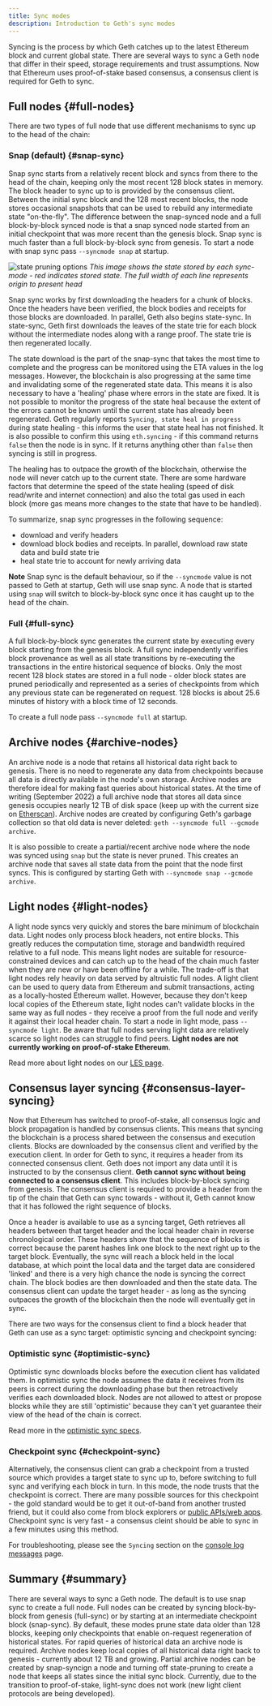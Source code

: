 ```yaml
---
title: Sync modes
description: Introduction to Geth's sync modes
---
```


Syncing is the process by which Geth catches up to the latest Ethereum block and current global state. There are several ways to sync a Geth node that differ in their speed, storage requirements and trust assumptions. Now that Ethereum uses proof-of-stake based consensus, a consensus client is required for Geth to sync.

## Full nodes {#full-nodes}

There are two types of full node that use different mechanisms to sync up to the head of the chain:

### Snap (default) {#snap-sync}

Snap sync starts from a relatively recent block and syncs from there to the head of the chain, keeping only the most recent 128 block states in memory. The block header to sync up to is provided by the consensus client. Between the initial sync block and the 128 most recent blocks, the node stores occasional snapshots that can be used to rebuild any intermediate state "on-the-fly". The difference between the snap-synced node and a full block-by-block synced node is that a snap synced node started from an initial checkpoint that was more recent than the genesis block. Snap sync is much faster than a full block-by-block sync from genesis. To start a node with snap sync pass `--syncmode snap` at startup.

![state pruning options](/images/docs/state-pruning.png)
_This image shows the state stored by each sync-mode - red indicates stored state. The full width of each line represents origin to present head_

Snap sync works by first downloading the headers for a chunk of blocks. Once the headers have been verified, the block bodies and receipts for those blocks are downloaded. In parallel, Geth also begins state-sync. In state-sync, Geth first downloads the leaves of the state trie for each block without the intermediate nodes along with a range proof. The state trie is then regenerated locally.

The state download is the part of the snap-sync that takes the most time to complete and the progress can be monitored using the ETA values in the log messages. However, the blockchain is also progressing at the same time and invalidating some of the regenerated state data. This means it is also necessary to have a 'healing' phase where errors in the state are fixed. It is not possible to monitor the progress of the state heal because the extent of the errors cannot be known until the current state has already been regenerated. Geth regularly reports `Syncing, state heal in progress` during state healing - this informs the user that state heal has not finished. It is also possible to confirm this using `eth.syncing` - if this command returns `false` then the node is in sync. If it returns anything other than `false` then syncing is still in progress.

The healing has to outpace the growth of the blockchain, otherwise the node will never catch up to the current state. There are some hardware factors that determine the speed of the state healing (speed of disk read/write and internet connection) and also the total gas used in each block (more gas means more changes to the state that have to be handled).

To summarize, snap sync progresses in the following sequence:

- download and verify headers
- download block bodies and receipts. In parallel, download raw state data and build state trie
- heal state trie to account for newly arriving data

**Note** Snap sync is the default behaviour, so if the `--syncmode` value is not passed to Geth at startup, Geth will use snap sync. A node that is started using `snap` will switch to block-by-block sync once it has caught up to the head of the chain.

### Full {#full-sync}

A full block-by-block sync generates the current state by executing every block starting from the genesis block. A full sync independently verifies block provenance as well as all state transitions by re-executing the transactions in the entire historical sequence of blocks. Only the most recent 128 block states are stored in a full node - older block states are pruned periodically and represented as a series of checkpoints from which any previous state can be regenerated on request. 128 blocks is about 25.6 minutes of history with a block time of 12 seconds.

To create a full node pass `--syncmode full` at startup.

## Archive nodes {#archive-nodes}

An archive node is a node that retains all historical data right back to genesis. There is no need to regenerate any data from checkpoints because all data is directly available in the node's own storage. Archive nodes are therefore ideal for making fast queries about historical states. At the time of writing (September 2022) a full archive node that stores all data since genesis occupies nearly 12 TB of disk space (keep up with the current size on [Etherscan](https://etherscan.io/chartsync/chainarchive)). Archive nodes are created by configuring Geth's garbage collection so that old data is never deleted: `geth --syncmode full --gcmode archive`.

It is also possible to create a partial/recent archive node where the node was synced using `snap` but the state is never pruned. This creates an archive node that saves all state data from the point that the node first syncs. This is configured by starting Geth with `--syncmode snap --gcmode archive`.

## Light nodes {#light-nodes}

A light node syncs very quickly and stores the bare minimum of blockchain data. Light nodes only process block headers, not entire blocks. This greatly reduces the computation time, storage and bandwidth required relative to a full node. This means light nodes are suitable for resource-constrained devices and can catch up to the head of the chain much faster when they are new or have been offline for a while. The trade-off is that light nodes rely heavily on data served by altruistic full nodes. A light client can be used to query data from Ethereum and submit transactions, acting as a locally-hosted Ethereum wallet. However, because they don't keep local copies of the Ethereum state, light nodes can't validate blocks in the same way as full nodes - they receive a proof from the full node and verify it against their local header chain. To start a node in light mode, pass `--syncmode light`. Be aware that full nodes serving light data are relatively scarce so light nodes can struggle to find peers. **Light nodes are not currently working on proof-of-stake Ethereum**.

Read more about light nodes on our [LES page](/docs/fundamentals/les).

## Consensus layer syncing {#consensus-layer-syncing}

Now that Ethereum has switched to proof-of-stake, all consensus logic and block propagation is handled by consensus clients. This means that syncing the blockchain is a process shared between the consensus and execution clients. Blocks are downloaded by the consensus client and verified by the execution client. In order for Geth to sync, it requires a header from its connected consensus client. Geth does not import any data until it is instructed to by the consensus client. **Geth cannot sync without being connected to a consensus client**. This includes block-by-block syncing from genesis. The consensus client is required to provide a header from the tip of the chain that Geth can sync towards - without it, Geth cannot know that it has followed the right sequence of blocks.

Once a header is available to use as a syncing target, Geth retrieves all headers between that target header and the local header chain in reverse chronological order. These headers show that the sequence of blocks is correct because the parent hashes link one block to the next right up to the target block. Eventually, the sync will reach a block held in the local database, at which point the local data and the target data are considered 'linked' and there is a very high chance the node is syncing the correct chain. The block bodies are then downloaded and then the state data. The consensus client can update the target header - as long as the syncing outpaces the growth of the blockchain then the node will eventually get in sync.

There are two ways for the consensus client to find a block header that Geth can use as a sync target: optimistic syncing and checkpoint syncing:

### Optimistic sync {#optimistic-sync}

Optimistic sync downloads blocks before the execution client has validated them. In optimistic sync the node assumes the data it receives from its peers is correct during the downloading phase but then retroactively verifies each downloaded block. Nodes are not allowed to attest or propose blocks while they are still 'optimistic' because they can't yet guarantee their view of the head of the chain is correct.

Read more in the [optimistic sync specs](https://github.com/ethereum/consensus-specs/blob/dev/sync/optimistic.md).

### Checkpoint sync {#checkpoint-sync}

Alternatively, the consensus client can grab a checkpoint from a trusted source which provides a target state to sync up to, before switching to full sync and verifying each block in turn. In this mode, the node trusts that the checkpoint is correct. There are many possible sources for this checkpoint - the gold standard would be to get it out-of-band from another trusted friend, but it could also come from block explorers or [public APIs/web apps](https://eth-clients.github.io/checkpoint-sync-endpoints/). Checkpoint sync is very fast - a consensus cleint should be able to sync in a few minutes using this method.

For troubleshooting, please see the `Syncing` section on the [console log messages](/docs/fundamentals/logs) page.

## Summary {#summary}

There are several ways to sync a Geth node. The default is to use snap sync to create a full node. Full nodes can be created by syncing block-by-block from genesis (full-sync) or by starting at an intermediate checkpoint block (snap-sync). By default, these modes prune state data older than 128 blocks, keeping only checkpoints that enable on-request regeneration of historical states. For rapid queries of historical data an archive node is required. Archive nodes keep local copies of all historical data right back to genesis - currently about 12 TB and growing. Partial archive nodes can be created by snap-syncign a node and turning off state-pruning to create a node that keeps all states since the initial sync block. Currently, due to the transition to proof-of-stake, light-sync does not work (new light client protocols are being developed).

